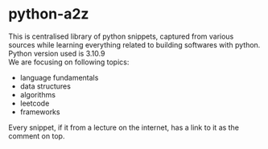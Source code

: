 # python-a2z

This is centralised library of python snippets, captured from various sources while learning everything related to building softwares with python.  
Python version used is 3.10.9  
We are focusing on following topics:

- language fundamentals
- data structures
- algorithms
- leetcode
- frameworks

Every snippet, if it from a lecture on the internet, has a link to it as the comment on top.
